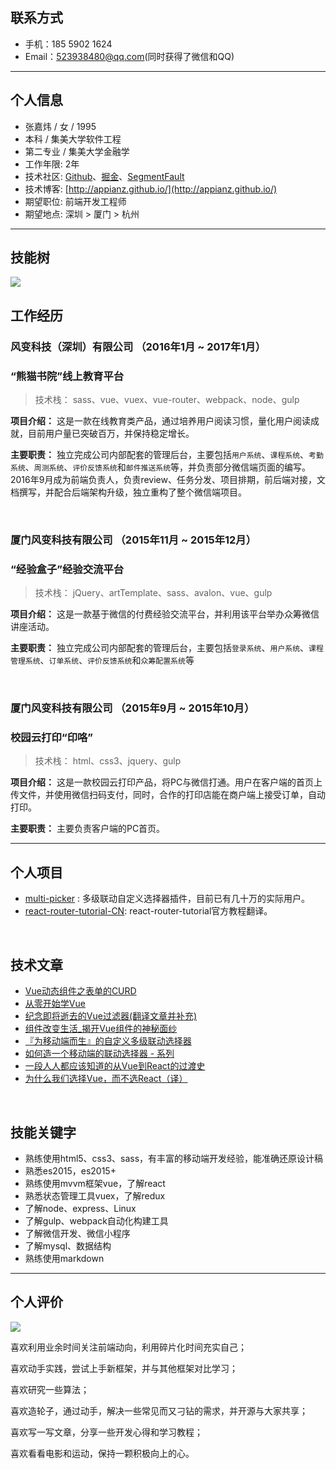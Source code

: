 ## 联系方式

- 手机：185 5902 1624
- Email：523938480@qq.com(同时获得了微信和QQ)

---

## 个人信息

 - 张嘉炜 / 女 / 1995 
 - 本科 / 集美大学软件工程
 - 第二专业 / 集美大学金融学
 - 工作年限: 2年
 - 技术社区: [Github](https://github.com/AppianZ)、[掘金](https://gold.xitu.io/user/57c664355bbb5000635314b6)、[SegmentFault](https://segmentfault.com/u/appian)
 - 技术博客: [http://appianz.github.io/](http://appianz.github.io/)
 - 期望职位: 前端开发工程师
 - 期望地点: 深圳 > 厦门 > 杭州 
 
---
## 技能树

![](https://github.com/AppianZ/resume/blob/master/techtree.png)


## 工作经历

### 风变科技（深圳）有限公司 （2016年1月 ~ 2017年1月）

### “熊猫书院”线上教育平台 

> 技术栈： sass、vue、vuex、vue-router、webpack、node、gulp

**项目介绍：** 
这是一款在线教育类产品，通过培养用户阅读习惯，量化用户阅读成就，目前用户量已突破百万，并保持稳定增长。

**主要职责：** 
独立完成公司内部配套的管理后台，主要包括`用户系统`、`课程系统`、`考勤系统`、`周测系统`、`评价反馈系统`和`邮件推送系统`等，并负责部分微信端页面的编写。2016年9月成为前端负责人，负责review、任务分发、项目排期，前后端对接，文档撰写，并配合后端架构升级，独立重构了整个微信端项目。

<br/>


### 厦门风变科技有限公司 （2015年11月 ~ 2015年12月）

### “经验盒子”经验交流平台

> 技术栈： jQuery、artTemplate、sass、avalon、vue、gulp

**项目介绍：** 
这是一款基于微信的付费经验交流平台，并利用该平台举办众筹微信讲座活动。

**主要职责：** 
独立完成公司内部配套的管理后台，主要包括`登录系统`、`用户系统`、`课程管理系统`、`订单系统`、`评价反馈系统`和`众筹配置系统`等

<br/>

### 厦门风变科技有限公司 （2015年9月 ~ 2015年10月）

### 校园云打印“印咯”

> 技术栈： html、css3、jquery、gulp

**项目介绍：** 
这是一款校园云打印产品，将PC与微信打通。用户在客户端的首页上传文件，并使用微信扫码支付，同时，合作的打印店能在商户端上接受订单，自动打印。

**主要职责：**
主要负责客户端的PC首页。


---


## 个人项目

 - [multi-picker](https://github.com/AppianZ/multi-picker) : 多级联动自定义选择器插件，目前已有几十万的实际用户。
 - [react-router-tutorial-CN](https://github.com/AppianZ/react-router-tutorial-CN): react-router-tutorial官方教程翻译。
   
<br/>

## 技术文章

- [Vue动态组件之表单的CURD](http://www.jianshu.com/p/73dba151eb29)
- [从零开始学Vue](https://segmentfault.com/a/1190000005041030)
- [纪念即将逝去的Vue过滤器(翻译文章并补充)](https://segmentfault.com/a/1190000005027001) 
- [组件改变生活_揭开Vue组件的神秘面纱](https://segmentfault.com/a/1190000005045219)
- [『为移动端而生』的自定义多级联动选择器](https://gold.xitu.io/post/583faa050ce46300576216df)
- [如何造一个移动端的联动选择器 - 系列](https://gold.xitu.io/post/583fb0312f301e005cf44aeb)
- [一段人人都应该知道的从Vue到React的过渡史](https://gold.xitu.io/post/585b1f4b8d6d810065d02ac2)
- [为什么我们选择Vue，而不选React（译）](https://gold.xitu.io/post/58606e361b69e6005622fc05)

<br/>

## 技能关键字

- 熟练使用html5、css3、sass，有丰富的移动端开发经验，能准确还原设计稿
- 熟悉es2015，es2015+
- 熟练使用mvvm框架vue，了解react
- 熟悉状态管理工具vuex，了解redux
- 了解node、express、Linux
- 了解gulp、webpack自动化构建工具
- 了解微信开发、微信小程序
- 了解mysql、数据结构
- 熟练使用markdown

---

## 个人评价
![](https://github.com/AppianZ/resume/blob/master/appian.png)

喜欢利用业余时间关注前端动向，利用碎片化时间充实自己；

喜欢动手实践，尝试上手新框架，并与其他框架对比学习；

喜欢研究一些算法；

喜欢造轮子，通过动手，解决一些常见而又刁钻的需求，并开源与大家共享；

喜欢写一写文章，分享一些开发心得和学习教程；

喜欢看看电影和运动，保持一颗积极向上的心。


